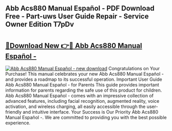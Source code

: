## Abb Acs880 Manual Español - PDF Download Free - Part-uws User Guide Repair - Service Owner Edition T7pDv

# <h2><a href="http://bc19841.oget.top/?id=Abb+Acs880+Manual+Espa%c3%b1ol+-">🔗Download New 👉🔴 Abb Acs880 Manual Español -</a></h2>

[![Abb Acs880 Manual Español - new download](https://i.imgur.com/5g1atiW.png)](http://bc19841.oget.top/?id=Abb+Acs880+Manual+Espa%c3%b1ol+-)
Congratulations on Your Purchase! This manual celebrates your new Abb Acs880 Manual Español - and provides a roadmap to its successful operation. Important User Guide Abb Acs880 Manual Español - for Parents This guide provides important information for parents regarding the safe use of this product for children. Abb Acs880 Manual Español - comes with an impressive collection of advanced features, including facial recognition, augmented reality, voice activation, and wireless charging, all easily accessible through the user-friendly and intuitive interface. Your Success is Our Priority Abb Acs880 Manual Español -. We are committed to providing you with the best possible experience.
